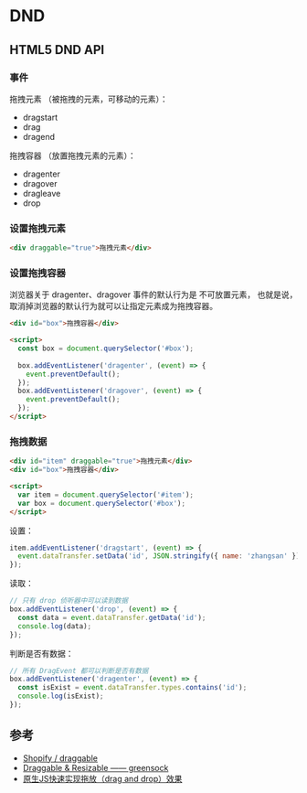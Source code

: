 # DND

## HTML5 DND API

### 事件

拖拽元素 （被拖拽的元素，可移动的元素）：

* dragstart
* drag
* dragend

拖拽容器 （放置拖拽元素的元素）：

* dragenter
* dragover
* dragleave
* drop

### 设置拖拽元素

```html
<div draggable="true">拖拽元素</div>
```

### 设置拖拽容器

浏览器关于 dragenter、dragover 事件的默认行为是 不可放置元素，
也就是说，取消掉浏览器的默认行为就可以让指定元素成为拖拽容器。

```html
<div id="box">拖拽容器</div>

<script>
  const box = document.querySelector('#box');
  
  box.addEventListener('dragenter', (event) => {
    event.preventDefault();
  });
  box.addEventListener('dragover', (event) => {
    event.preventDefault();
  });
</script>
```

### 拖拽数据

```html
<div id="item" draggable="true">拖拽元素</div>
<div id="box">拖拽容器</div>

<script>
  var item = document.querySelector('#item');
  var box = document.querySelector('#box');
</script>
```

设置：

```javascript
item.addEventListener('dragstart', (event) => {
  event.dataTransfer.setData('id', JSON.stringify({ name: 'zhangsan' }));
});
```

读取：

```javascript
// 只有 drop 侦听器中可以读到数据
box.addEventListener('drop', (event) => {
  const data = event.dataTransfer.getData('id');
  console.log(data);
});
```

判断是否有数据：

```javascript
// 所有 DragEvent 都可以判断是否有数据
box.addEventListener('dragenter', (event) => {
  const isExist = event.dataTransfer.types.contains('id');
  console.log(isExist);
});
```

## 参考

* [Shopify / draggable ](https://github.com/Shopify/draggable/tree/v1.0.0-beta.12)
* [Draggable & Resizable —— greensock](https://greensock.com/forums/topic/17657-draggable-resizable/)
* [原生JS快速实现拖放（drag and drop）效果](https://segmentfault.com/a/1190000019554950)

